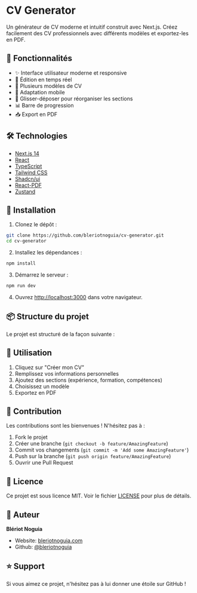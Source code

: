 # CV Generator

Un générateur de CV moderne et intuitif construit avec Next.js. Créez facilement des CV professionnels avec différents modèles et exportez-les en PDF.

## 🚀 Fonctionnalités

- ✨ Interface utilisateur moderne et responsive
- 📝 Édition en temps réel
- 🎨 Plusieurs modèles de CV
- 📱 Adaptation mobile
- 🔄 Glisser-déposer pour réorganiser les sections
- 📊 Barre de progression
- 📥 Export en PDF

## 🛠️ Technologies

- [Next.js 14](https://nextjs.org/)
- [React](https://reactjs.org/)
- [TypeScript](https://www.typescriptlang.org/)
- [Tailwind CSS](https://tailwindcss.com/)
- [Shadcn/ui](https://ui.shadcn.com/)
- [React-PDF](https://react-pdf.org/)
- [Zustand](https://github.com/pmndrs/zustand)

## 🚀 Installation

1. Clonez le dépôt :

```bash
git clone https://github.com/bleriotnoguia/cv-generator.git
cd cv-generator
```

2. Installez les dépendances :

```bash
npm install
```

3. Démarrez le serveur :

```bash
npm run dev
```

4. Ouvrez [http://localhost:3000](http://localhost:3000) dans votre navigateur.

## 📦 Structure du projet

Le projet est structuré de la façon suivante :

## 📝 Utilisation

1. Cliquez sur "Créer mon CV"
2. Remplissez vos informations personnelles
3. Ajoutez des sections (expérience, formation, compétences)
4. Choisissez un modèle
5. Exportez en PDF

## 🤝 Contribution

Les contributions sont les bienvenues ! N'hésitez pas à :

1. Fork le projet
2. Créer une branche (`git checkout -b feature/AmazingFeature`)
3. Commit vos changements (`git commit -m 'Add some AmazingFeature'`)
4. Push sur la branche (`git push origin feature/AmazingFeature`)
5. Ouvrir une Pull Request

## 📄 Licence

Ce projet est sous licence MIT. Voir le fichier [LICENSE](LICENSE) pour plus de détails.

## 👤 Auteur

**Blériot Noguia**

- Website: [bleriotnoguia.com](https://bleriotnoguia.com)
- Github: [@bleriotnoguia](https://github.com/bleriotnoguia)

## ⭐️ Support

Si vous aimez ce projet, n'hésitez pas à lui donner une étoile sur GitHub !
